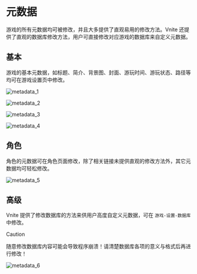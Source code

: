 # 元数据

游戏的所有元数据均可被修改，并且大多提供了直观易用的修改方法。Vnite 还提供了直观的数据库修改方法，用户可直接修改对应游戏的数据库来自定义元数据。

## 基本

游戏的基本元数据，如标题、简介、背景图、封面、游玩时间、游玩状态、路径等均可在游戏设置页中修改。

![metadata_1](https://img.timero.xyz/i/2024/10/06/670201c88a1e1.webp)

![metadata_2](https://img.timero.xyz/i/2024/10/06/670201f9850ff.webp)

![metadata_3](https://img.timero.xyz/i/2024/10/06/6702020fecd4b.webp)

![metadata_4](https://img.timero.xyz/i/2024/10/06/6702022a1b141.webp)

## 角色

角色的元数据可在角色页面修改，除了相关链接未提供直观的修改方法外，其它元数据均可轻松修改。

![metadata_5](https://img.timero.xyz/i/2024/10/06/670203ab026e8.webp)

## 高级

Vnite 提供了修改数据库的方法来供用户高度自定义元数据，可在 `游戏-设置-数据库` 中修改。

> [!CAUTION]
> 随意修改数据库内容可能会导致程序崩溃！请清楚数据库各项的意义与格式后再进行修改！

![metadata_6](https://img.timero.xyz/i/2024/10/06/670204a6616d0.webp)

